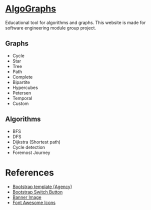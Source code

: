 # [AlgoGraphs](https://algographs.herokuapp.com)
Educational tool for algorithms and graphs.
This website is made for software engineering module group project.

## Graphs
* Cycle
* Star
* Tree
* Path
* Complete
* Bipartite
* Hypercubes
* Petersen
* Temporal
* Custom

## Algorithms
* BFS
* DFS
* Dijkstra (Shortest path)
* Cycle detection
* Foremost Journey

# References
* [Bootstrap template (Agency)](https://startbootstrap.com/theme/agency)
* [Bootstrap Switch Button](https://gitbrent.github.io/bootstrap4-toggle)
* [Banner Image](https://towardsdatascience.com/graph-theory-history-overview-f89a3efc0478)
* [Font Awesome Icons](https://fontawesome.com/v4.7.0/icons)
